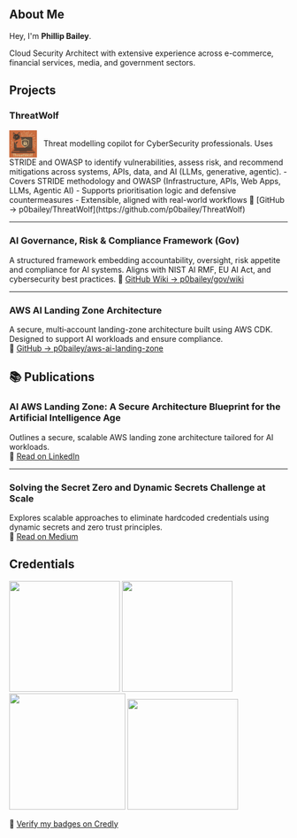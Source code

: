 ##  About Me

Hey, I'm **Phillip Bailey**.

Cloud Security Architect with extensive experience across e-commerce, financial services, media, and government sectors.

##  Projects

  

### ThreatWolf
<img src="https://raw.githubusercontent.com/p0bailey/ThreatWolf/main/.img/1.png" width="50" style="vertical-align:middle; margin-right:8px;">   
Threat modelling copilot for CyberSecurity professionals. Uses STRIDE and OWASP to identify vulnerabilities, assess risk, and recommend mitigations across systems, APIs, data, and AI (LLMs, generative, agentic).
- Covers STRIDE methodology and OWASP (Infrastructure, APIs, Web Apps, LLMs, Agentic AI)
- Supports prioritisation logic and defensive countermeasures
- Extensible, aligned with real-world workflows  
🔗 [GitHub → p0bailey/ThreatWolf](https://github.com/p0bailey/ThreatWolf)


---

### AI Governance, Risk & Compliance Framework (Gov)  
A structured framework embedding accountability, oversight, risk appetite and compliance for AI systems. Aligns with NIST AI RMF, EU AI Act, and cybersecurity best practices.  🔗 [GitHub Wiki → p0bailey/gov/wiki](https://github.com/p0bailey/gov/wiki)

---

### AWS AI Landing Zone Architecture  
A secure, multi‑account landing-zone architecture built using AWS CDK. Designed to support AI workloads and ensure compliance.  
🔗 [GitHub → p0bailey/aws-ai-landing-zone](https://github.com/p0bailey/aws-ai-landing-zone)



## 📚 Publications

### AI AWS Landing Zone: A Secure Architecture Blueprint for the Artificial Intelligence Age  
Outlines a secure, scalable AWS landing zone architecture tailored for AI workloads.  
🔗 [Read on LinkedIn](https://www.linkedin.com/feed/update/urn:li:activity:7299454078114254848)

---

### Solving the Secret Zero and Dynamic Secrets Challenge at Scale  
Explores scalable approaches to eliminate hardcoded credentials using dynamic secrets and zero trust principles.  
🔗 [Read on Medium](https://medium.com/@p0bailey/solving-the-secret-zero-and-dynamic-secrets-challenge-at-scale-b2d24d41d493)


## Credentials

<img src="https://images.credly.com/images/2d84e428-9078-49b6-a804-13c15383d0de/image.png"  width="200" height="200"> <img src="https://images.credly.com/images/53acdae5-d69f-4dda-b650-d02ed7a50dd7/image.png"  
                                                                                                                        width="200" height="200">  <img src="https://images.credly.com/images/0bf0f2da-a699-4c82-82e2-56dcf1f2e1c7/image.png"  width="210" height="210"> <img src="https://images.credly.com/size/340x340/images/771cff46-3573-4d12-bfd8-528745f00957/GCC_badge_PGM_1000x1000.png" width="200" height="200">

🔗 [Verify my badges on Credly](https://www.credly.com/users/phillip-bailey.121d7c16/badges)

